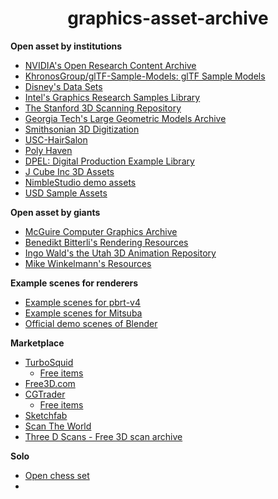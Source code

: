 <h1 align="center">graphics-asset-archive</h1>

**Open asset by institutions**
- [NVIDIA's Open Research Content Archive](https://developer.nvidia.com/orca)
- [KhronosGroup/glTF-Sample-Models: glTF Sample Models](https://github.com/KhronosGroup/glTF-Sample-Models)
- [Disney's Data Sets](https://www.disneyanimation.com/data-sets)
- [Intel's Graphics Research Samples Library](https://www.intel.com/content/www/us/en/developer/topic-technology/graphics-research/samples.html)
- [The Stanford 3D Scanning Repository](http://graphics.stanford.edu/data/3Dscanrep/)
- [Georgia Tech's Large Geometric Models Archive](https://www.cc.gatech.edu/projects/large_models/)
- [Smithsonian 3D Digitization](https://3d.si.edu/cc0)
- [USC-HairSalon](http://www-scf.usc.edu/~liwenhu/SHM/database.html)
- [Poly Haven](https://polyhaven.com/)
- [DPEL: Digital Production Example Library](https://dpel.aswf.io/)
- [J Cube Inc 3D Assets](https://j-cube.jp/solutions/multiverse/assets/)
- [NimbleStudio demo assets](https://github.com/aws-samples/nimblestudio-demo-assets)
- [USD Sample Assets](https://openusd.org/release/dl_downloads.html)

**Open asset by giants**
- [McGuire Computer Graphics Archive](https://casual-effects.com/data)
- [Benedikt Bitterli's Rendering Resources](https://benedikt-bitterli.me/resources/)
- [Ingo Wald's the Utah 3D Animation Repository](http://www.sci.utah.edu/~wald/animrep/)
- [Mike Winkelmann's Resources](https://www.beeple-crap.com/resources)

**Example scenes for renderers**
- [Example scenes for pbrt-v4](https://github.com/mmp/pbrt-v4-scenes)
- [Example scenes for Mitsuba](https://www.mitsuba-renderer.org/download.html)
- [Official demo scenes of Blender](https://www.blender.org/download/demo-files/)

**Marketplace**
- [TurboSquid](https://www.turbosquid.com/)
  - [Free items](https://www.turbosquid.com/Search/3D-Models/free)
- [Free3D.com](https://free3d.com/)
- [CGTrader](https://www.cgtrader.com/)
  - [Free items](https://www.cgtrader.com/free-3d-models)
- [Sketchfab](https://sketchfab.com/)
- [Scan The World](https://www.myminifactory.com/scantheworld/full-collection)
- [Three D Scans - Free 3D scan archive](https://threedscans.com/)

**Solo**
- [Open chess set](https://github.com/AcademySoftwareFoundation/MaterialX#open-chess-set)
-
